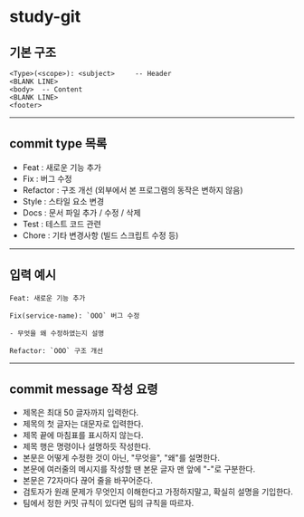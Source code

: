 # study-git

## 기본 구조

```
<Type>(<scope>): <subject>     -- Header
<BLANK LINE>
<body>  -- Content
<BLANK LINE>
<footer>
```



---

## commit type 목록

-   Feat : 새로운 기능 추가
-   Fix : 버그 수정
-   Refactor : 구조 개선 (외부에서 본 프로그램의 동작은 변하지 않음)
-   Style : 스타일 요소 변경
-   Docs : 문서 파일 추가 / 수정 / 삭제
-   Test : 테스트 코드 관련
-   Chore : 기타 변경사항 (빌드 스크립트 수정 등)



---

## 입력 예시

```
Feat: 새로운 기능 추가
```

```
Fix(service-name): `OOO` 버그 수정

- 무엇을 왜 수정하였는지 설명
```

```
Refactor: `OOO` 구조 개선
```



---

## commit message 작성 요령

-   제목은 최대 50 글자까지 입력한다.
-   제목의 첫 글자는 대문자로 입력한다.
-   제목 끝에 마침표를 표시하지 않는다.
-   제목 행은 명령이나 설명하듯 작성한다.
-   본문은 어떻게 수정한 것이 아닌, "무엇을", "왜"를 설명한다.
-   본문에 여러줄의 메시지를 작성할 땐 본문 글자 맨 앞에 "-"로 구분한다.
-   본문은 72자마다 끊어 줄을 바꾸어준다.
-   검토자가 원래 문제가 무엇인지 이해한다고 가정하지말고, 확실히 설명을 기입한다.
-   팀에서 정한 커밋 규칙이 있다면 팀의 규칙을 따르자.

